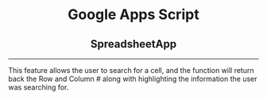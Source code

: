 <h1 align="center">Google Apps Script</h1>
<h2 align="center">SpreadsheetApp</h2>
<hr>

<p>This feature allows the user to search for a cell, and the function will return back the Row and Column # along with highlighting the 
information the user was searching for.</p>
